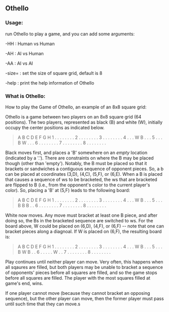 ## Othello

### Usage:
run Othello to play a game, and you can add some arguments:

-HH : Human vs Human

-AH : AI vs Human

-AA : AI vs AI

-size= : set the size of square grid, default is 8

-help : print the help information of Othello

### What is Othello:
How to play the Game of Othello, 
an example of an 8x8 square grid: 

Othello is a game between two players on an 8x8 square grid
(64 positions). The two players, represented as black (B)
and white (W), initially occupy the center positions as
indicated below.

>   A B C D E F G H
>1  . . . . . . . . 
>2  . . . . . . . . 
>3  . . . . . . . . 
>4  . . . W B . . . 
>5  . . . B W . . . 
>6  . . . . . . . . 
>7  . . . . . . . . 
>8  . . . . . . . . 

Black moves first, and places a 'B' somewhere on an *empty* location
(indicated by a '.'). There are constraints on where the B may be
placed though (other than 'empty'). Notably, the B must be placed
so that it brackets or sandwiches a contiguous sequence of
opponent pieces. So, a b can be placed at coordinates (3,D), (4,C), (5,F),
or (6,E). When a B is placed that causes a sequence of ws to be bracketed,
the ws that are bracketed are flipped to B (i.e., from the opponent's
color to the current player's color). So, placing a 'B' at (5,F)
leads to the following board:

>   A B C D E F G H
>1  . . . . . . . . 
>2  . . . . . . . . 
>3  . . . . . . . . 
>4  . . . W B . . . 
>5  . . . B B B . . 
>6  . . . . . . . . 
>7  . . . . . . . . 
>8  . . . . . . . . 

White now moves. Any move must bracket at least one B piece,
and after doing so, the Bs in the bracketed sequence are
switched to ws. For the board above, W could be placed on (6,D),
(4,F), or (6,F) -- note that one can bracket pieces along a
diagnoal. If W is placed on (6,F), the resulting board is:

>   A B C D E F G H
>1  . . . . . . . . 
>2  . . . . . . . . 
>3  . . . . . . . . 
>4  . . . W B . . . 
>5  . . . B W B . . 
>6  . . . . . W . . 
>7  . . . . . . . . 
>8  . . . . . . . . 

Play continues until neither player can move. Very often, this
happens when all sqaures are filled, but both players may
be unable to bracket a sequence of opponents' pieces before all
squares are filled, and so the game stops before all squares
are filled. The player with the most squares filled at game's
end, wins.

If one player cannot move (because they cannot bracket an opposing
sequence), but the other player can move, then the former player
must pass until such time that they can move.s
